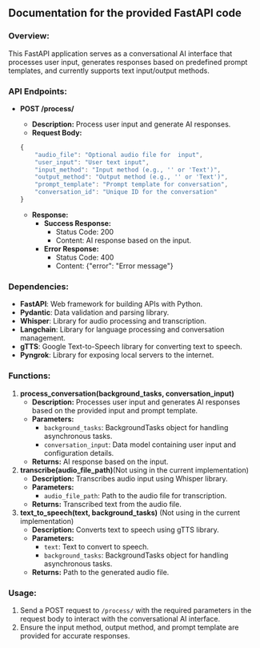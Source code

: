 
## Documentation for the provided FastAPI code

### Overview:

This FastAPI application serves as a conversational AI interface that processes user input, generates responses based on predefined prompt templates, and currently supports text input/output methods.

### API Endpoints:

- **POST /process/**
    - **Description:** Process user input and generate AI responses.
    - **Request Body:**
    
    ```jsx
    {
        "audio_file": "Optional audio file for  input",
        "user_input": "User text input",
        "input_method": "Input method (e.g., '' or 'Text')",
        "output_method": "Output method (e.g., '' or 'Text')",
        "prompt_template": "Prompt template for conversation",
        "conversation_id": "Unique ID for the conversation"
    }
    
    ```
    
    - **Response:**
        - **Success Response:**
            - Status Code: 200
            - Content: AI response based on the input.
        - **Error Response:**
            - Status Code: 400
            - Content: {"error": "Error message"}

### Dependencies:

- **FastAPI**: Web framework for building APIs with Python.
- **Pydantic**: Data validation and parsing library.
- **Whisper**: Library for audio processing and transcription.
- **Langchain**: Library for language processing and conversation management.
- **gTTS**: Google Text-to-Speech library for converting text to speech.
- **Pyngrok**: Library for exposing local servers to the internet.

### Functions:

1. **process_conversation(background_tasks, conversation_input)**
    - **Description:** Processes user input and generates AI responses based on the provided input and prompt template.
    - **Parameters:**
        - `background_tasks`: BackgroundTasks object for handling asynchronous tasks.
        - `conversation_input`: Data model containing user input and configuration details.
    - **Returns:** AI response based on the input.
2. **transcribe(audio_file_path)**(Not using in the current implementation) 
    - **Description:** Transcribes audio input using Whisper library.
    - **Parameters:**
        - `audio_file_path`: Path to the audio file for transcription.
    - **Returns:** Transcribed text from the audio file.
3. **text_to_speech(text, background_tasks)** (Not using in the current implementation)
    - **Description:** Converts text to speech using gTTS library.
    - **Parameters:**
        - `text`: Text to convert to speech.
        - `background_tasks`: BackgroundTasks object for handling asynchronous tasks.
    - **Returns:** Path to the generated audio file.

### Usage:

1. Send a POST request to `/process/` with the required parameters in the request body to interact with the conversational AI interface.
2. Ensure the input method, output method, and prompt template are provided for accurate responses.
